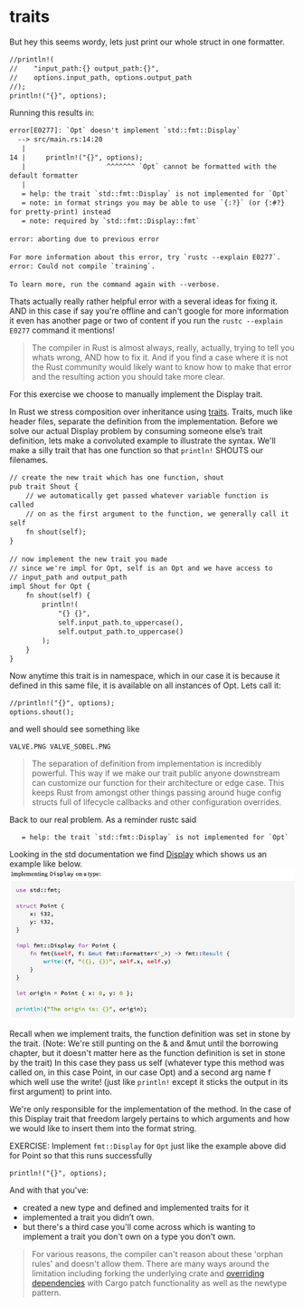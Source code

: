 # traits

But hey this seems wordy, lets just print our whole struct in one formatter.
```rust,ignore,no_run
//println!(
//    "input_path:{} output_path:{}",
//    options.input_path, options.output_path
//);
println!("{}", options);
```

Running this results in:
```text
error[E0277]: `Opt` doesn't implement `std::fmt::Display`
  --> src/main.rs:14:20
   |
14 |     println!("{}", options);
   |                    ^^^^^^^ `Opt` cannot be formatted with the default formatter
   |
   = help: the trait `std::fmt::Display` is not implemented for `Opt`
   = note: in format strings you may be able to use `{:?}` (or {:#?} for pretty-print) instead
   = note: required by `std::fmt::Display::fmt`

error: aborting due to previous error

For more information about this error, try `rustc --explain E0277`.
error: Could not compile `training`.

To learn more, run the command again with --verbose.
```

Thats actually really rather helpful error with a several ideas for fixing it. AND in this case if say you're offline and can't google for more information it even has another page or two of content if you run the `rustc --explain E0277` command it mentions! 

> The compiler in Rust is almost always, really, actually, trying to tell you whats wrong, AND how to fix it. And if you find a case where it is not the Rust community would likely want to know how to make that error and the resulting action you should take more clear. 

For this exercise we choose to manually implement the Display trait.

In Rust we stress composition over inheritance using [traits](https://doc.rust-lang.org/book/ch10-02-traits.html). Traits, much like header files, separate the definition from the implementation. Before we solve our actual Display problem by consuming someone else’s trait definition, lets make a convoluted example to illustrate the syntax. We'll make a silly trait that has one function so that `println!` SHOUTS our filenames.
```rust,ignore,no_run
// create the new trait which has one function, shout
pub trait Shout {
    // we automatically get passed whatever variable function is called
    // on as the first argument to the function, we generally call it self
    fn shout(self);
}

// now implement the new trait you made
// since we're impl for Opt, self is an Opt and we have access to
// input_path and output_path
impl Shout for Opt {
    fn shout(self) {
        println!(
            "{} {}",
            self.input_path.to_uppercase(),
            self.output_path.to_uppercase()
        );
    }
}
```

Now anytime this trait is in namespace, which in our case it is because it defined in this same file, it is available on all instances of Opt. Lets call it:
```rust,ignore,no_run
//println!("{}", options);
options.shout();
```
and well should see something like
```text
VALVE.PNG VALVE_SOBEL.PNG
```
> The separation of definition from implementation is incredibly powerful. This way if we make our trait public anyone downstream can customize our function for their architecture or edge case. This keeps Rust from amongst other things passing around huge config structs full of lifecycle callbacks and other configuration overrides.

Back to our real problem. As a reminder rustc said
```text
   = help: the trait `std::fmt::Display` is not implemented for `Opt`
```
Looking in the std documentation we find [Display](https://doc.rust-lang.org/std/fmt/trait.Display.html) which shows us an example like below.
![Display Trait Example](./images/displaytrait.png)

Recall when we implement traits, the function definition was set in stone by the trait.  (Note: We're still punting on the & and &mut until the borrowing chapter, but it doesn't matter here as the function definition is set in stone by the trait)
In this case they pass us self (whatever type this method was called on, in this case Point, in our case Opt) and a second arg name f which well use the write! (just like `println!` except it sticks the output in its first argument) to print into.

We're only responsible for the implementation of the method. In the case of this Display trait that freedom largely pertains to which arguments and how we would like to insert them into the format string.

EXERCISE: Implement `fmt::Display` for `Opt` just like the example above did for Point so that this runs successfully
```rust,ignore,no_run
println!("{}", options);
```

And with that you've:
 - created a new type and defined and implemented traits for it
 - implemented a trait you didn’t own.
 - but there's a third case you'll come across which is wanting to implement a trait you don't own on a type you don't own. 

> For various reasons, the compiler can't reason about these 'orphan rules' and doesn't allow them.  There are many ways around the limitation including forking the underlying crate and [overriding dependencies](https://doc.rust-lang.org/cargo/reference/specifying-dependencies.html#overriding-dependencies) with Cargo patch functionality as well as the newtype pattern.
